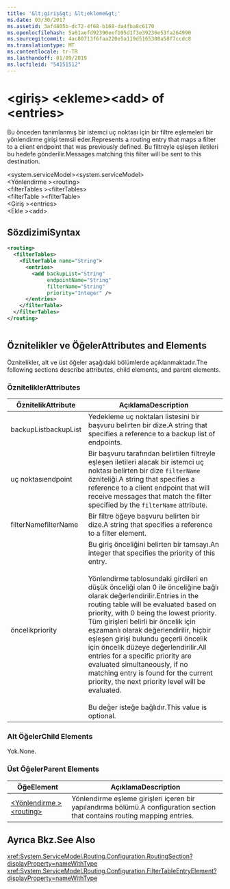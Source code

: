 ```yaml
---
title: '&lt;giriş&gt; &lt;ekleme&gt;'
ms.date: 03/30/2017
ms.assetid: 3af4805b-dc72-4f68-b168-da4fba8c6170
ms.openlocfilehash: 5a61aefd92390eefb95d1f3e39236e53fa264990
ms.sourcegitcommit: 4ac80713f6faa220e5a119d5165308a58f7ccdc8
ms.translationtype: MT
ms.contentlocale: tr-TR
ms.lasthandoff: 01/09/2019
ms.locfileid: "54151512"
---
```

# <a name="ltaddgt-of-ltentriesgt"></a><span data-ttu-id="706af-102">&lt;giriş&gt; &lt;ekleme&gt;</span><span class="sxs-lookup"><span data-stu-id="706af-102">&lt;add&gt; of &lt;entries&gt;</span></span>
<span data-ttu-id="706af-103">Bu önceden tanımlanmış bir istemci uç noktası için bir filtre eşlemeleri bir yönlendirme girişi temsil eder.</span><span class="sxs-lookup"><span data-stu-id="706af-103">Represents a routing entry that maps a filter to a client endpoint that was previously defined.</span></span> <span data-ttu-id="706af-104">Bu filtreyle eşleşen iletileri bu hedefe gönderilir.</span><span class="sxs-lookup"><span data-stu-id="706af-104">Messages matching this filter will be sent to this destination.</span></span>  
  
 <span data-ttu-id="706af-105">\<system.serviceModel></span><span class="sxs-lookup"><span data-stu-id="706af-105">\<system.serviceModel></span></span>  
<span data-ttu-id="706af-106">\<Yönlendirme ></span><span class="sxs-lookup"><span data-stu-id="706af-106">\<routing></span></span>  
<span data-ttu-id="706af-107">\<filterTables ></span><span class="sxs-lookup"><span data-stu-id="706af-107">\<filterTables></span></span>  
<span data-ttu-id="706af-108">\<filterTable ></span><span class="sxs-lookup"><span data-stu-id="706af-108">\<filterTable></span></span>  
<span data-ttu-id="706af-109">\<Giriş ></span><span class="sxs-lookup"><span data-stu-id="706af-109">\<entries></span></span>  
<span data-ttu-id="706af-110">\<Ekle ></span><span class="sxs-lookup"><span data-stu-id="706af-110">\<add></span></span>  
  
## <a name="syntax"></a><span data-ttu-id="706af-111">Sözdizimi</span><span class="sxs-lookup"><span data-stu-id="706af-111">Syntax</span></span>  
  
```xml  
<routing>
  <filterTables>
    <filterTable name="String">
      <entries>
        <add backupList="String"
             endpointName="String"
             filterName="String"
             priority="Integer" />
      </entries>
    </filterTable>
  </filterTables>
</routing>
```  
  
```csharp  
```  
  
## <a name="attributes-and-elements"></a><span data-ttu-id="706af-112">Öznitelikler ve Öğeler</span><span class="sxs-lookup"><span data-stu-id="706af-112">Attributes and Elements</span></span>  
 <span data-ttu-id="706af-113">Öznitelikler, alt ve üst öğeler aşağıdaki bölümlerde açıklanmaktadır.</span><span class="sxs-lookup"><span data-stu-id="706af-113">The following sections describe attributes, child elements, and parent elements.</span></span>  
  
### <a name="attributes"></a><span data-ttu-id="706af-114">Öznitelikler</span><span class="sxs-lookup"><span data-stu-id="706af-114">Attributes</span></span>  
  
|<span data-ttu-id="706af-115">Öznitelik</span><span class="sxs-lookup"><span data-stu-id="706af-115">Attribute</span></span>|<span data-ttu-id="706af-116">Açıklama</span><span class="sxs-lookup"><span data-stu-id="706af-116">Description</span></span>|  
|---------------|-----------------|  
|<span data-ttu-id="706af-117">backupList</span><span class="sxs-lookup"><span data-stu-id="706af-117">backupList</span></span>|<span data-ttu-id="706af-118">Yedekleme uç noktaları listesini bir başvuru belirten bir dize.</span><span class="sxs-lookup"><span data-stu-id="706af-118">A string that specifies a reference to a backup list of endpoints.</span></span>|  
|<span data-ttu-id="706af-119">uç noktası</span><span class="sxs-lookup"><span data-stu-id="706af-119">endpoint</span></span>|<span data-ttu-id="706af-120">Bir başvuru tarafından belirtilen filtreyle eşleşen iletileri alacak bir istemci uç noktası belirten bir dize `filterName` özniteliği.</span><span class="sxs-lookup"><span data-stu-id="706af-120">A string that specifies a reference to a client endpoint that will receive messages that match the filter specified by the `filterName` attribute.</span></span>|  
|<span data-ttu-id="706af-121">filterName</span><span class="sxs-lookup"><span data-stu-id="706af-121">filterName</span></span>|<span data-ttu-id="706af-122">Bir filtre öğeye başvuru belirten bir dize.</span><span class="sxs-lookup"><span data-stu-id="706af-122">A string that specifies a reference to a filter element.</span></span>|  
|<span data-ttu-id="706af-123">öncelik</span><span class="sxs-lookup"><span data-stu-id="706af-123">priority</span></span>|<span data-ttu-id="706af-124">Bu giriş önceliğini belirten bir tamsayı.</span><span class="sxs-lookup"><span data-stu-id="706af-124">An integer that specifies the priority of this entry.</span></span><br /><br /> <span data-ttu-id="706af-125">Yönlendirme tablosundaki girdileri en düşük önceliği olan 0 ile önceliğine bağlı olarak değerlendirilir.</span><span class="sxs-lookup"><span data-stu-id="706af-125">Entries in the routing table will be evaluated based on priority, with 0 being the lowest priority.</span></span> <span data-ttu-id="706af-126">Tüm girişleri belirli bir öncelik için eşzamanlı olarak değerlendirilir, hiçbir eşleşen girişi bulundu geçerli öncelik için öncelik düzeye değerlendirilir.</span><span class="sxs-lookup"><span data-stu-id="706af-126">All entries for a specific priority are evaluated simultaneously, if no matching entry is found for the current priority, the next priority level will be evaluated.</span></span><br /><br /> <span data-ttu-id="706af-127">Bu değer isteğe bağlıdır.</span><span class="sxs-lookup"><span data-stu-id="706af-127">This value is optional.</span></span>|  
  
### <a name="child-elements"></a><span data-ttu-id="706af-128">Alt Öğeler</span><span class="sxs-lookup"><span data-stu-id="706af-128">Child Elements</span></span>  
 <span data-ttu-id="706af-129">Yok.</span><span class="sxs-lookup"><span data-stu-id="706af-129">None.</span></span>  
  
### <a name="parent-elements"></a><span data-ttu-id="706af-130">Üst Öğeler</span><span class="sxs-lookup"><span data-stu-id="706af-130">Parent Elements</span></span>  
  
|<span data-ttu-id="706af-131">Öğe</span><span class="sxs-lookup"><span data-stu-id="706af-131">Element</span></span>|<span data-ttu-id="706af-132">Açıklama</span><span class="sxs-lookup"><span data-stu-id="706af-132">Description</span></span>|  
|-------------|-----------------|  
|[<span data-ttu-id="706af-133">\<Yönlendirme ></span><span class="sxs-lookup"><span data-stu-id="706af-133">\<routing></span></span>](../../../../../docs/framework/configure-apps/file-schema/wcf/routing.md)|<span data-ttu-id="706af-134">Yönlendirme eşleme girişleri içeren bir yapılandırma bölümü.</span><span class="sxs-lookup"><span data-stu-id="706af-134">A configuration section that contains routing mapping entries.</span></span>|  
  
## <a name="see-also"></a><span data-ttu-id="706af-135">Ayrıca Bkz.</span><span class="sxs-lookup"><span data-stu-id="706af-135">See Also</span></span>  
 <xref:System.ServiceModel.Routing.Configuration.RoutingSection?displayProperty=nameWithType>      
 <xref:System.ServiceModel.Routing.Configuration.FilterTableEntryElement?displayProperty=nameWithType> 
